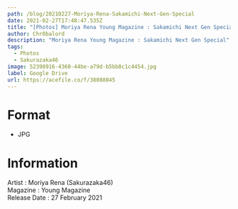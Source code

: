 ```yaml
---
path: /blog/20210227-Moriya-Rena-Sakamichi-Next-Gen-Special
date: 2021-02-27T17:48:47.535Z
title: "[Photos] Moriya Rena Young Magazine : Sakamichi Next Gen Special"
author: Chr0balord
description: "Moriya Rena Young Magazine : Sakamichi Next Gen Special"
tags:
  - Photos
  - Sakurazaka46
image: 52398916-4360-44be-a79d-b5bb8c1c4454.jpg
label: Google Drive
url: https://acefile.co/f/38088045
---
```

# Format

* JPG

# Information

Artist : Moriya Rena (Sakurazaka46) <br>
Magazine : Young Magazine\
Release Date : 27 February 2021 <br>